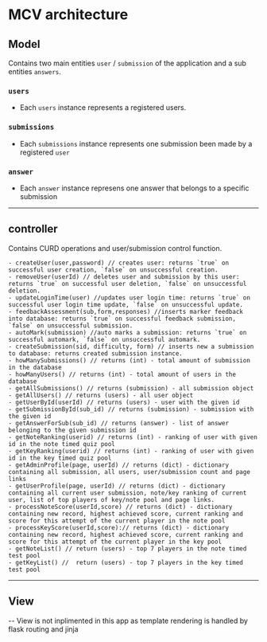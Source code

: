 # MCV architecture
## Model 
Contains two main entities `user` / `submission` of the application and a sub entities `answers`.
### `users`
- Each `users` instance represents a registered users. 
### `submissions`
- Each `submissions` instance represents one submission been made by a registered `user`
### `answer`
- Each `answer` instance represens one answer that belongs to a specific submission
---
## controller
Contains CURD operations and user/submission control function.
```
- createUser(user,password) // creates user: returns `true` on successful user creation, `false` on unsuccessful creation.  
- removeUser(userId) // deletes user and submission by this user: returns `true` on successful user deletion, `false` on unsuccessful deletion.   
- updateLoginTime(user) //updates user login time: returns `true` on successful user login time update, `false` on unsuccessful update.   
- feedbackAssessment(sub,form,responses) //inserts marker feedback into database: returns `true` on successful feedback submission, `false` on unsuccessful submission.  
- autoMark(submission) //auto marks a submission: returns `true` on successful automark, `false` on unsuccessful automark.   
- createSubmission(sid, difficulty, form) // inserts new a submission to database: returns created submission instance. 
- howManySubmissions() // returns (int) - total amount of submission in the database 
- howManyUsers() // returns (int) - total amount of users in the database
- getAllSubmissions() // returns (submission) - all submission object
- getAllUsers() // returns (users) - all user object 
- getUserById(userId) // returns (users) - user with the given id
- getSubmissionById(sub_id) // returns (submission) - submission with the given id
- getAnswerForSub(sub_id) // returns (answer) - list of answer belonging to the given submission id
- getNoteRanking(userid) // returns (int) - ranking of user with given id in the note timed quiz pool 
- getKeyRanking(userid) // returns (int) - ranking of user with given id in the key timed quiz pool
- getAdminProfile(page, userId) // returns (dict) - dictionary containing all submission, all users, user/submission count and page links
- getUserProfile(page, userId) // returns (dict) - dictionary containing all current user submission, note/key ranking of current user, list of top players of key/note pool and page links.
- processNoteScore(userId,score) // returns (dict) - dictionary containing new record, highest achieved score, current ranking and score for this attempt of the current player in the note pool
- processKeyScore(userId,score):// returns (dict) - dictionary containing new record, highest achieved score, current ranking and score for this attempt of the current player in the key pool
- getNoteList() // return (users) - top 7 players in the note timed test pool
- getKeyList() //  return (users) - top 7 players in the key timed test pool
```
---
## View 
-- View is not inplimented in this app as template rendering is handled by flask routing and jinja 
